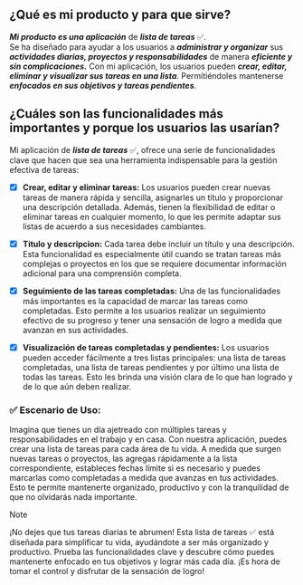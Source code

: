 
## ¿Qué es mi producto y para que sirve?

**_Mi producto es una aplicación_** de **_lista de tareas_** :white_check_mark:.<br>
Se ha diseñado para ayudar a los usuarios a **_administrar y organizar_** sus **_actividades diarias, proyectos y responsabilidades_** de manera **_eficiente y sin complicaciones._** Con mi aplicación, los usuarios pueden **_crear, editar, eliminar y visualizar sus tareas en una lista_**. Permitiéndoles mantenerse **_enfocados en sus objetivos y tareas pendientes_**.

## ¿Cuáles son las funcionalidades más importantes y porque los usuarios las usarían?

Mi aplicación de **_lista de tareas_** :white_check_mark:, ofrece una serie de funcionalidades clave que hacen que sea una herramienta indispensable para la gestión efectiva de tareas:

- [x] **Crear, editar y eliminar tareas:** Los usuarios pueden crear nuevas tareas de manera rápida y sencilla, asignarles un título y proporcionar una descripción detallada. Además, tienen la flexibilidad de editar o eliminar tareas en cualquier momento, lo que les permite adaptar sus listas de acuerdo a sus necesidades cambiantes.

- [x] **Titulo y descripcion:** Cada tarea debe incluir un título y una descripción. Esta funcionalidad es especialmente útil cuando se tratan tareas más complejas o proyectos en los que se requiere documentar información adicional para una comprensión completa.

- [x] **Seguimiento de las tareas completadas:** Una de las funcionalidades más importantes es la capacidad de marcar las tareas como completadas. Esto permite a los usuarios realizar un seguimiento efectivo de su progreso y tener una sensación de logro a medida que avanzan en sus actividades.

- [x] **Visualización de tareas completadas y pendientes:** Los usuarios pueden acceder fácilmente a tres listas principales: una lista de tareas completadas, una lista de tareas pendientes y por último una lista de todas las tareas. Esto les brinda una visión clara de lo que han logrado y de lo que aún deben realizar.

### :white_check_mark: Escenario de Uso:

Imagina que tienes un día ajetreado con múltiples tareas y responsabilidades en el trabajo y en casa. Con nuestra aplicación, puedes crear una lista de tareas para cada área de tu vida. A medida que surgen nuevas tareas o proyectos, las agregas rápidamente a la lista correspondiente, estableces fechas límite si es necesario y puedes marcarlas como completadas a medida que avanzas en tus actividades. Esto te permite mantenerte organizado, productivo y con la tranquilidad de que no olvidarás nada importante.

> [!NOTE]
> ¡No dejes que tus tareas diarias te abrumen! Esta lista de tareas ✅ está diseñada para simplificar tu vida, ayudándote a ser más organizado y productivo. Prueba las funcionalidades clave y descubre cómo puedes mantenerte enfocado en tus objetivos y lograr más cada día. ¡Es hora de tomar el control y disfrutar de la sensación de logro!
